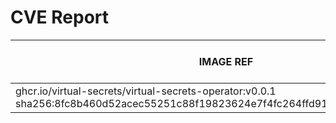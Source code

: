 # CVE Report
|                                                             IMAGE REF                                                              |     OS      | CRITICAL<BR>(OS, OTHER) | HIGH<BR>(OS, OTHER) | MEDIUM<BR>(OS, OTHER) | LOW<BR>(OS, OTHER) | UNKNOWN<BR>(OS, OTHER) |
|------------------------------------------------------------------------------------------------------------------------------------|-------------|-------------------------|---------------------|-----------------------|--------------------|------------------------|
| ghcr.io/virtual-secrets/virtual-secrets-operator:v0.0.1<br>sha256:8fc8b460d52acec55251c88f19823624e7f4fc264ffd9153bb3d13a6cbe40fba | debian 12.8 | 0, 1                    | 0, 1                | 0, 3                  | 0, 0               | 0, 0                   |
